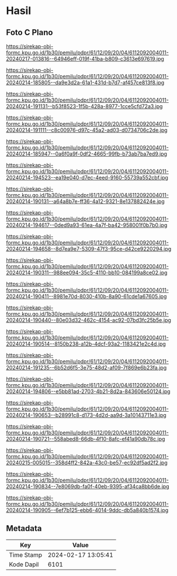# Hasil

## Foto C Plano

https://sirekap-obj-formc.kpu.go.id/1b30/pemilu/pdpr/61/12/09/20/04/6112092004011-20240217-013816--64946eff-019f-41ba-b809-c3613e697619.jpg

https://sirekap-obj-formc.kpu.go.id/1b30/pemilu/pdpr/61/12/09/20/04/6112092004011-20240214-185805--da9e3d2a-61a1-431d-b7d7-af457ce813f8.jpg

https://sirekap-obj-formc.kpu.go.id/1b30/pemilu/pdpr/61/12/09/20/04/6112092004011-20240214-191131--b53f8523-1f5b-428a-8977-1cce5cfd72a3.jpg

https://sirekap-obj-formc.kpu.go.id/1b30/pemilu/pdpr/61/12/09/20/04/6112092004011-20240214-191111--c8c00976-d97c-45a2-ad03-d0734706c2de.jpg

https://sirekap-obj-formc.kpu.go.id/1b30/pemilu/pdpr/61/12/09/20/04/6112092004011-20240214-185947--0a6f0a9f-0df2-4665-99fb-b73ab7ba7ed9.jpg

https://sirekap-obj-formc.kpu.go.id/1b30/pemilu/pdpr/61/12/09/20/04/6112092004011-20240214-194523--ea19e040-d7ec-4eed-9160-55739a552cbf.jpg

https://sirekap-obj-formc.kpu.go.id/1b30/pemilu/pdpr/61/12/09/20/04/6112092004011-20240214-190131--a64a8b7e-ff36-4a12-9321-8e137882424e.jpg

https://sirekap-obj-formc.kpu.go.id/1b30/pemilu/pdpr/61/12/09/20/04/6112092004011-20240214-194617--0ded9a93-61ea-4a7f-ba42-958001f0b7b0.jpg

https://sirekap-obj-formc.kpu.go.id/1b30/pemilu/pdpr/61/12/09/20/04/6112092004011-20240214-194658--8d7ea9e7-5309-47f3-95ce-d42ce9220294.jpg

https://sirekap-obj-formc.kpu.go.id/1b30/pemilu/pdpr/61/12/09/20/04/6112092004011-20240214-190311--988ee094-35c5-4110-bb10-084199a8ce02.jpg

https://sirekap-obj-formc.kpu.go.id/1b30/pemilu/pdpr/61/12/09/20/04/6112092004011-20240214-190411--8981e70d-8030-410b-8a90-61cde1a67605.jpg

https://sirekap-obj-formc.kpu.go.id/1b30/pemilu/pdpr/61/12/09/20/04/6112092004011-20240214-190440--80e03d32-462c-4154-ac92-07bd3fc25b5e.jpg

https://sirekap-obj-formc.kpu.go.id/1b30/pemilu/pdpr/61/12/09/20/04/6112092004011-20240214-190514--8150b238-a12b-4dcf-93a2-1183421e2c4d.jpg

https://sirekap-obj-formc.kpu.go.id/1b30/pemilu/pdpr/61/12/09/20/04/6112092004011-20240214-191235--6b52d6f5-3e75-48d2-af09-7f869e6b23fa.jpg

https://sirekap-obj-formc.kpu.go.id/1b30/pemilu/pdpr/61/12/09/20/04/6112092004011-20240214-194806--e5bb81ad-2703-4b21-8d2a-843606e50124.jpg

https://sirekap-obj-formc.kpu.go.id/1b30/pemilu/pdpr/61/12/09/20/04/6112092004011-20240214-190653--b28991c8-d173-4d2d-aa9d-3a10143711e3.jpg

https://sirekap-obj-formc.kpu.go.id/1b30/pemilu/pdpr/61/12/09/20/04/6112092004011-20240214-190721--558abed8-66db-4f10-8afc-ef41a90db78c.jpg

https://sirekap-obj-formc.kpu.go.id/1b30/pemilu/pdpr/61/12/09/20/04/6112092004011-20240215-005015--358d4ff2-842a-43c0-be57-ec92df5ad2f2.jpg

https://sirekap-obj-formc.kpu.go.id/1b30/pemilu/pdpr/61/12/09/20/04/6112092004011-20240214-190834--7e8069db-fa0f-40eb-9395-af34ca8bb6de.jpg

https://sirekap-obj-formc.kpu.go.id/1b30/pemilu/pdpr/61/12/09/20/04/6112092004011-20240214-190905--6ef7b125-ebb6-4014-9ddc-db5a840b1574.jpg


## Metadata

| Key        | Value               |
| ---------- | ------------------- |
| Time Stamp | 2024-02-17 13:05:41 |
| Kode Dapil | 6101                |



